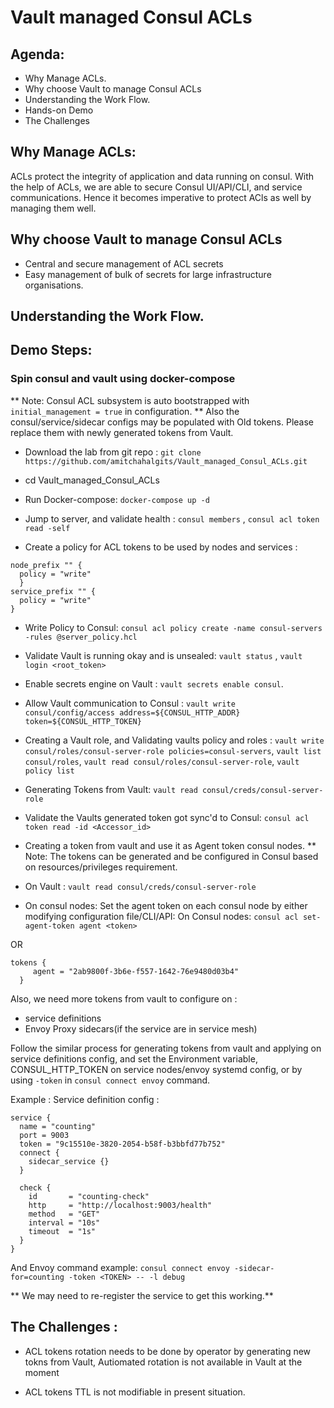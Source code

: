 # Vault managed Consul ACLs

## Agenda:
* Why Manage ACLs.
* Why choose Vault to manage Consul ACLs
* Understanding the Work Flow.
* Hands-on Demo
* The Challenges


## Why Manage ACLs:
ACLs protect the integrity of application and data running on consul. With the help of ACLs, we are able to secure Consul UI/API/CLI, and service communications. Hence it becomes imperative to protect ACls as well by managing them well.

## Why choose Vault to manage Consul ACLs
* Central and secure management of ACL secrets
* Easy management of bulk of secrets for large infrastructure organisations.


## Understanding the Work Flow.




## Demo Steps:

### Spin consul and vault using docker-compose
** Note: Consul ACL subsystem is auto bootstrapped with `initial_management = true` in configuration.
** Also the consul/service/sidecar configs may be populated with Old tokens. Please replace them with newly generated tokens from Vault.

* Download the lab from git repo : 
`git clone https://github.com/amitchahalgits/Vault_managed_Consul_ACLs.git`

* cd Vault_managed_Consul_ACLs

* Run Docker-compose: 
`docker-compose up -d`

* Jump to server, and validate health : 
`consul members` , `consul acl token read -self`

* Create a policy for ACL tokens to be used by nodes and services : 
```
node_prefix "" {
  policy = "write"
  }
service_prefix "" {
  policy = "write"
}
```
* Write Policy to Consul: 
`consul acl policy create -name consul-servers -rules @server_policy.hcl`

* Validate Vault is running okay and is unsealed: 
`vault status` , `vault login <root_token>`

* Enable secrets engine on Vault : 
`vault secrets enable consul`.

* Allow Vault communication to Consul : 
`vault write consul/config/access address=${CONSUL_HTTP_ADDR} token=${CONSUL_HTTP_TOKEN}`

* Creating a Vault role, and Validating vaults policy and roles :
`vault write consul/roles/consul-server-role policies=consul-servers`, 
`vault list consul/roles`,
`vault read consul/roles/consul-server-role`,
`vault policy list`

* Generating Tokens from Vault:
`vault read consul/creds/consul-server-role`

* Validate the Vaults generated token got sync'd to Consul:
`consul acl token read -id <Accessor_id>`

* Creating a token from vault and use it as Agent token consul nodes.
** Note: The tokens can be generated and be configured in Consul based on resources/privileges requirement.

* On Vault : `vault read consul/creds/consul-server-role`
* On consul nodes: Set the agent token on each consul node by either modifying configuration file/CLI/API:
On Consul nodes: `consul acl set-agent-token agent <token>`

OR
```
tokens {
     agent = "2ab9800f-3b6e-f557-1642-76e9480d03b4"
  }
```
Also, we need more tokens from vault to configure on :
- service definitions
- Envoy Proxy sidecars(if the service are in service mesh)

Follow the similar process for generating tokens from vault and applying on service definitions config, and set the Environment variable, CONSUL_HTTP_TOKEN on service nodes/envoy systemd config, or by using `-token` in `consul connect envoy` command.

Example : Service definition config :

```
service {
  name = "counting"
  port = 9003
  token = "9c15510e-3820-2054-b58f-b3bbfd77b752"
  connect {
    sidecar_service {}
  }

  check {
    id       = "counting-check"
    http     = "http://localhost:9003/health"
    method   = "GET"
    interval = "10s"
    timeout  = "1s"
  }
}
```


And Envoy command example: `consul connect envoy -sidecar-for=counting -token <TOKEN> -- -l debug`

** We may need to re-register the service to get this working.**


## The Challenges :
* ACL tokens rotation needs to be done by operator by generating new tokns from Vault, Autiomated rotation is not available in Vault at the moment

* ACL tokens TTL is not modifiable in present situation.



